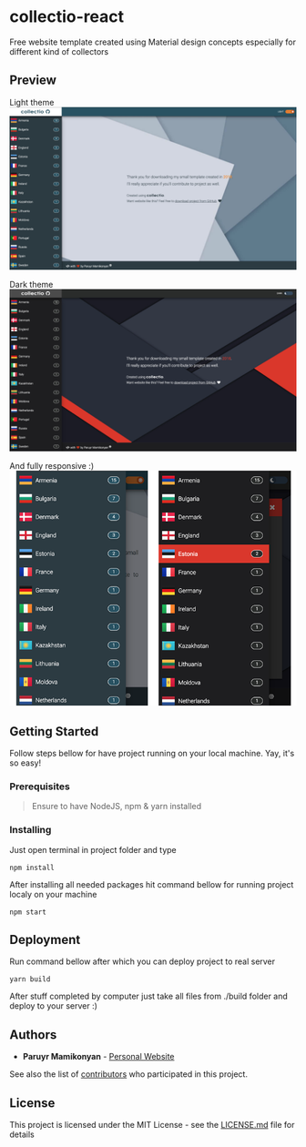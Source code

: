 # collectio-react

Free website template created using Material design concepts especially for different kind of collectors

## Preview

Light theme
![Homepage Light](https://raw.githubusercontent.com/mam1konyan/collectio-react/master/preview-images/preview-1.png)

Dark theme
![Homepage Dark](https://raw.githubusercontent.com/mam1konyan/collectio-react/master/preview-images/preview-2.png)

And fully responsive :)
![Homepage Dark](https://raw.githubusercontent.com/mam1konyan/collectio-react/master/preview-images/preview-3.png)

## Getting Started

Follow steps bellow for have project running on your local machine. Yay, it's so easy!

### Prerequisites

> Ensure to have NodeJS, npm & yarn installed 

### Installing

Just open terminal in project folder and type

```
npm install
```

After installing all needed packages hit command bellow for running project localy on your machine

```
npm start
```

## Deployment

Run command bellow after which you can deploy project to real server

```
yarn build
```

After stuff completed by computer just take all files from ./build folder and deploy to your server :)

## Authors

* **Paruyr Mamikonyan** - [Personal Website](http://mamikonyan.info)

See also the list of [contributors](https://github.com/mam1konyan/collectio-react/graphs/contributors) who participated in this project.

## License

This project is licensed under the MIT License - see the [LICENSE.md](LICENSE.md) file for details